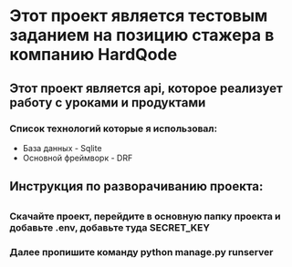 <h1>Этот проект является тестовым заданием на позицию стажера в компанию HardQode</h1>
<h2>Этот проект является api, которое реализует работу с уроками и продуктами</h2>
<h3>Список технологий которые я использовал:</h3>
<ul>
    <li>База данных - Sqlite</li>
    <li>Основной фреймворк - DRF</li>
</ul>
<h2>Инструкция по разворачиванию проекта:<h2>
<h3>Скачайте проект, перейдите в основную папку проекта и добавьте .env, добавьте туда SECRET_KEY</h3>
<h3>Далее пропишите команду python manage.py runserver</h3>
